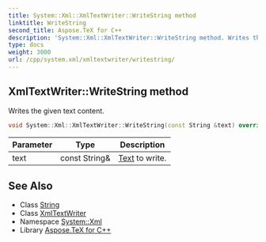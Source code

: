 ```yaml
---
title: System::Xml::XmlTextWriter::WriteString method
linktitle: WriteString
second_title: Aspose.TeX for C++
description: 'System::Xml::XmlTextWriter::WriteString method. Writes the given text content in C++.'
type: docs
weight: 3000
url: /cpp/system.xml/xmltextwriter/writestring/
---
```

## XmlTextWriter::WriteString method


Writes the given text content.

```cpp
void System::Xml::XmlTextWriter::WriteString(const String &text) override
```


| Parameter | Type | Description |
| --- | --- | --- |
| text | const String\& | [Text](../../../system.text/) to write. |

## See Also

* Class [String](../../../system/string/)
* Class [XmlTextWriter](../)
* Namespace [System::Xml](../../)
* Library [Aspose.TeX for C++](../../../)
